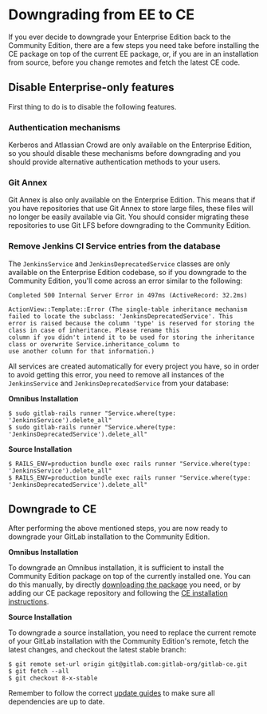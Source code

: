 # Downgrading from EE to CE

If you ever decide to downgrade your Enterprise Edition back to the Community
Edition, there are a few steps you need take before installing the CE package
on top of the current EE package, or, if you are in an installation from source,
before you change remotes and fetch the latest CE code.

## Disable Enterprise-only features

First thing to do is to disable the following features.

### Authentication mechanisms

Kerberos and Atlassian Crowd are only available on the Enterprise Edition, so
you should disable these mechanisms before downgrading and you should provide
alternative authentication methods to your users.

### Git Annex

Git Annex is also only available on the Enterprise Edition. This means that if
you have repositories that use Git Annex to store large files, these files will
no longer be easily available via Git. You should consider migrating these
repositories to use Git LFS before downgrading to the Community Edition.

### Remove Jenkins CI Service entries from the database

The `JenkinsService` and `JenkinsDeprecatedService` classes are only available on the
Enterprise Edition codebase, so if you downgrade to the Community Edition, you'll come
across an error similar to the following:

```
Completed 500 Internal Server Error in 497ms (ActiveRecord: 32.2ms)

ActionView::Template::Error (The single-table inheritance mechanism failed to locate the subclass: 'JenkinsDeprecatedService'. This
error is raised because the column 'type' is reserved for storing the class in case of inheritance. Please rename this
column if you didn't intend it to be used for storing the inheritance class or overwrite Service.inheritance_column to
use another column for that information.)
```

All services are created automatically for every project you have, so in order
to avoid getting this error, you need to remove all instances of the
`JenkinsService` and `JenkinsDeprecatedService` from your database:

**Omnibus Installation**

```
$ sudo gitlab-rails runner "Service.where(type: 'JenkinsService').delete_all"
$ sudo gitlab-rails runner "Service.where(type: 'JenkinsDeprecatedService').delete_all"
```

**Source Installation**

```
$ RAILS_ENV=production bundle exec rails runner "Service.where(type: 'JenkinsService').delete_all"
$ RAILS_ENV=production bundle exec rails runner "Service.where(type: 'JenkinsDeprecatedService').delete_all"
```

## Downgrade to CE

After performing the above mentioned steps, you are now ready to downgrade your
GitLab installation to the Community Edition.

**Omnibus Installation**

To downgrade an Omnibus installation, it is sufficient to install the Community
Edition package on top of the currently installed one. You can do this manually,
by directly [downloading the package](https://packages.gitlab.com/gitlab/gitlab-ce)
you need, or by adding our CE package repository and following the
[CE installation instructions](https://about.gitlab.com/downloads/).

**Source Installation**

To downgrade a source installation, you need to replace the current remote of
your GitLab installation with the Community Edition's remote, fetch the latest
changes, and checkout the latest stable branch:

```
$ git remote set-url origin git@gitlab.com:gitlab-org/gitlab-ce.git
$ git fetch --all
$ git checkout 8-x-stable
```

Remember to follow the correct [update guides](../update/README.md) to make
sure all dependencies are up to date.
